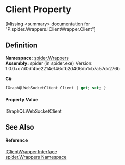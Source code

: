 # Client Property


\[Missing &lt;summary&gt; documentation for "P:spider.Wrappers.IClientWrapper.Client"\]



## Definition
**Namespace:** <a href="06873042-2dc1-a475-b400-72117affe70a">spider.Wrappers</a>  
**Assembly:** spider (in spider.exe) Version: 1.0.0+c7d0df4be2214e146cfb2d406db1cb7a57dc276b

**C#**
``` C#
IGraphQLWebSocketClient Client { get; set; }
```



#### Property Value
IGraphQLWebSocketClient

## See Also


#### Reference
<a href="61036b46-e39f-1c8b-90b2-fd2ff0c41395">IClientWrapper Interface</a>  
<a href="06873042-2dc1-a475-b400-72117affe70a">spider.Wrappers Namespace</a>  
